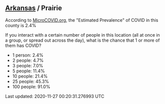 
## [Arkansas](/united-states/arkansas) / Prairie

According to [MicroCOVID.org](http://microcovid.org),
the "Estimated Prevalence" of COVID in this county is 2.4%

If you interact with a certain number of people in this location
(all at once in a group, or spread out across the day), what is the chance that
1 or more of them has COVID?

- 1 person: 2.4%
- 2 people: 4.7%
- 3 people: 7.0%
- 5 people: 11.4%
- 10 people: 21.4%
- 25 people: 45.3%
- 100 people: 91.0%

Last updated: 2020-11-27 00:20:31.276993 UTC
